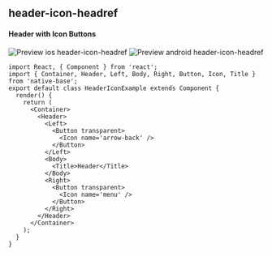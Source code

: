## header-icon-headref
#### Header with Icon Buttons

![Preview ios header-icon-headref](https://github.com/GeekyAnts/NativeBase-KitchenSink/raw/v2.2.0/screenshots/ios/header-with-icon-button-and-text.png)
![Preview android header-icon-headref](https://github.com/GeekyAnts/NativeBase-KitchenSink/raw/v2.2.0/screenshots/android/header-with-icon-button-and-text.png)

<pre class="line-numbers"><code class="language-jsx">import React, { Component } from 'react';
import { Container, Header, Left, Body, Right, Button, Icon, Title } from 'native-base';
export default class HeaderIconExample extends Component {
  render() {
    return (
      &lt;Container>
        &lt;Header>
          &lt;Left>
            &lt;Button transparent>
              &lt;Icon name='arrow-back' />
            &lt;/Button>
          &lt;/Left>
          &lt;Body>
            &lt;Title>Header&lt;/Title>
          &lt;/Body>
          &lt;Right>
            &lt;Button transparent>
              &lt;Icon name='menu' />
            &lt;/Button>
          &lt;/Right>
        &lt;/Header>
      &lt;/Container>
    );
  }
}</code></pre><br />